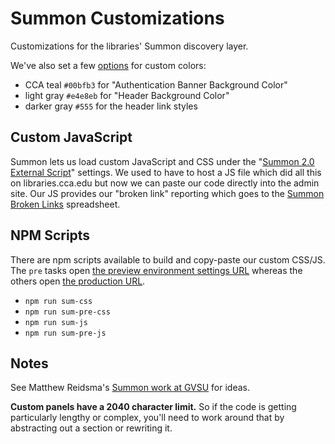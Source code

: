 # Summon Customizations

Customizations for the libraries' Summon discovery layer.

We've also set a few [options](https://customize.summon.serialssolutions.com/settings) for custom colors:

- CCA teal `#00bfb3` for "Authentication Banner Background Color"
- light gray `#e4e8eb` for "Header Background Color"
- darker gray `#555` for the header link styles

## Custom JavaScript

Summon lets us load custom JavaScript and CSS under the "[Summon 2.0 External Script](https://customize.summon.serialssolutions.com/settings#Summon20ExternalScript)" settings. We used to have to host a JS file which did all this on libraries.cca.edu but now we can paste our code directly into the admin site. Our JS provides our "broken link" reporting which goes to the [Summon Broken Links](https://docs.google.com/spreadsheets/d/1BwLD3ERky-FkSAdwGpRrvZ3MwD6uV0kKpPlJERgLSA0/edit?gid=879487924#gid=879487924) spreadsheet.

## NPM Scripts

There are npm scripts available to build and copy-paste our custom CSS/JS. The `pre` tasks open [the preview environment settings URL](./preview-url.txt) whereas the others open [the production URL](./url.txt).

- `npm run sum-css`
- `npm run sum-pre-css`
- `npm run sum-js`
- `npm run sum-pre-js`

## Notes

See Matthew Reidsma's [Summon work at GVSU](https://github.com/gvsulib/Summon-2.0-Scripts) for ideas.

**Custom panels have a 2040 character limit.** So if the code is getting particularly lengthy or complex, you'll need to work around that by abstracting out a section or rewriting it.
